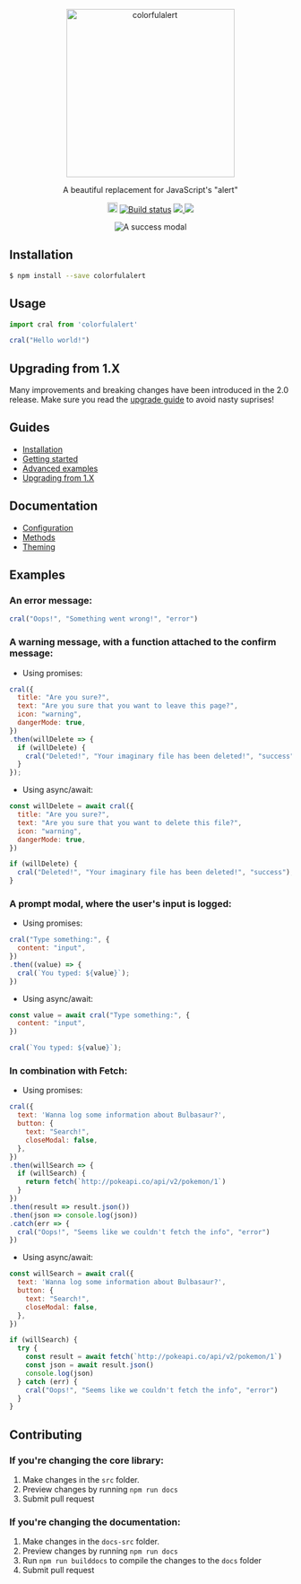 <p align="center">
  <a href="http://colorfulalert.js.org">
    <img alt="colorfulalert" src="https://github.com/t4t5/colorfulalert/blob/e3c2085473a0eb5a6b022e43eb22e746380bb955/assets/logotype.png" width="300">
  </a>
</p>

<p align="center">
  A beautiful replacement for JavaScript's "alert"
</p>

<p align="center">
  <a href="https://badge.fury.io/js/colorfulalert"><img src="https://badge.fury.io/js/colorfulalert.svg" alt="npm version" height="18"></a>
  <a href="https://travis-ci.org/t4t5/colorfulalert"><img src="https://travis-ci.org/t4t5/colorfulalert.svg" alt="Build status" /><a>
  <a href="https://www.npmjs.com/package/colorfulalert">
    <img src="https://img.shields.io/npm/dm/colorfulalert.svg" />
  </a>
  <a href="https://github.com/t4t5/colorfulalert/blob/master/LICENSE">
    <img src="https://img.shields.io/github/license/t4t5/colorfulalert.svg" />
  </a>
</p>

<p align="center">
  <img alt="A success modal" src="https://github.com/t4t5/colorfulalert/blob/e3c2085473a0eb5a6b022e43eb22e746380bb955/assets/cral.gif">
</p>


## Installation

```bash
$ npm install --save colorfulalert
```

## Usage

```javascript
import cral from 'colorfulalert'

cral("Hello world!")
```

## Upgrading from 1.X

Many improvements and breaking changes have been introduced in the 2.0 release. Make sure you read the [upgrade guide](https://colorfulalert.js.org/guides/#upgrading-from-1x) to avoid nasty suprises!

## Guides

- [Installation](https://colorfulalert.js.org/guides/#installation)
- [Getting started](https://colorfulalert.js.org/guides/#getting-started)
- [Advanced examples](https://colorfulalert.js.org/guides/#advanced-examples)
- [Upgrading from 1.X](https://colorfulalert.js.org/guides/#upgrading-from-1x)

## Documentation

- [Configuration](https://colorfulalert.js.org/docs/#configuration)
- [Methods](https://colorfulalert.js.org/docs/#methods)
- [Theming](https://colorfulalert.js.org/docs/#theming)

## Examples

### An error message:
```javascript
cral("Oops!", "Something went wrong!", "error")
```

### A warning message, with a function attached to the confirm message:
  - Using promises:
  ```javascript
  cral({
    title: "Are you sure?",
    text: "Are you sure that you want to leave this page?",
    icon: "warning",
    dangerMode: true,
  })
  .then(willDelete => {
    if (willDelete) {
      cral("Deleted!", "Your imaginary file has been deleted!", "success");
    }
  });
  ```
  - Using async/await:
  ```javascript
  const willDelete = await cral({
    title: "Are you sure?",
    text: "Are you sure that you want to delete this file?",
    icon: "warning",
    dangerMode: true,
  })

  if (willDelete) {
    cral("Deleted!", "Your imaginary file has been deleted!", "success");
  }
  ```
  
### A prompt modal, where the user's input is logged:
  - Using promises:
  ```javascript
  cral("Type something:", {
    content: "input",
  })
  .then((value) => {
    cral(`You typed: ${value}`);
  })
  ```
  - Using async/await:
  ```javascript
  const value = await cral("Type something:", {
    content: "input",
  })

  cral(`You typed: ${value}`);
  ```

### In combination with Fetch:
  - Using promises:
  ```javascript
  cral({
    text: 'Wanna log some information about Bulbasaur?',
    button: {
      text: "Search!",
      closeModal: false,
    },
  })
  .then(willSearch => {
    if (willSearch) {
      return fetch(`http://pokeapi.co/api/v2/pokemon/1`)
    }
  })
  .then(result => result.json())
  .then(json => console.log(json))
  .catch(err => {
    cral("Oops!", "Seems like we couldn't fetch the info", "error")
  })
  ```
  - Using async/await:
  ```javascript
  const willSearch = await cral({
    text: 'Wanna log some information about Bulbasaur?',
    button: {
      text: "Search!",
      closeModal: false,
    },
  })
  
  if (willSearch) {
    try {
      const result = await fetch(`http://pokeapi.co/api/v2/pokemon/1`)
      const json = await result.json()
      console.log(json)
    } catch (err) {
      cral("Oops!", "Seems like we couldn't fetch the info", "error")
    }
  }
  ```

## Contributing

### If you're changing the core library:
1. Make changes in the `src` folder.
2. Preview changes by running `npm run docs`
3. Submit pull request

### If you're changing the documentation:
1. Make changes in the `docs-src` folder.
2. Preview changes by running `npm run docs`
3. Run `npm run builddocs` to compile the changes to the `docs` folder
4. Submit pull request
